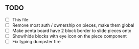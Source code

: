 ## TODO

* [ ] This file
* [ ] Remove most auth / ownership on pieces, make them global
* [ ] Make penta board have 2 block border to slide pieces onto
* [ ] Show/hide blocks with eye icon on the piece component
* [ ] Fix typing dumpster fire